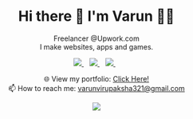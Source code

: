 

<h1 align='center'>
  Hi there 👋 I'm Varun 👨‍💻
</h1>

<p align='center'>
  Freelancer @Upwork.com <br>
  I make websites, apps and games.
</p>



<p align='center'>
  
  <a href="https://www.linkedin.com/in/varun-v-3a44261a2/" target="_blank">
    <img src="https://img.shields.io/badge/linkedin-%230077B5.svg?&style=for-the-badge&logo=linkedin&logoColor=white" />
  </a>&nbsp;&nbsp;
  
  <a href="https://www.instagram.com/its_varun.v/" target="_blank">
    <img src="https://img.shields.io/badge/instagram-%23E4405F.svg?&style=for-the-badge&logo=instagram&logoColor=white" />        
  </a>&nbsp;&nbsp;
  
   <a href="https://twitter.com/its__varun" target="_blank">
   <img src="https://img.shields.io/badge/twitter-%231DA1F2.svg?&style=for-the-badge&logo=twitter&logoColor=white" />        
   </a>&nbsp;&nbsp;
</p>


<p align='center'>
  🌐 View my portfolio: <a target="_blank" href='https://its-varun.netlify.app'>Click Here!</a> <br>
  📫 How to reach me: <a href='mailto:varunvirupaksha321@gmail.com'>varunvirupaksha321@gmail.com</a>
  <br>
 
  
<p align='center'>
  <a href="#"><img src="https://badges.pufler.dev/visits/created-by-varun/created-by-varun"></a>
</p>
